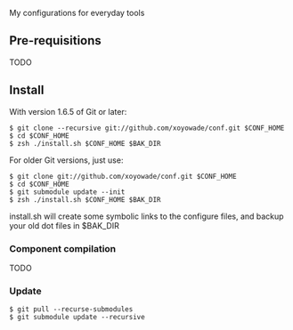 My configurations for everyday tools

## Pre-requisitions

TODO

## Install

With version 1.6.5 of Git or later:

    $ git clone --recursive git://github.com/xoyowade/conf.git $CONF_HOME
    $ cd $CONF_HOME
    $ zsh ./install.sh $CONF_HOME $BAK_DIR

For older Git versions, just use:

    $ git clone git://github.com/xoyowade/conf.git $CONF_HOME
    $ cd $CONF_HOME
    $ git submodule update --init
    $ zsh ./install.sh $CONF_HOME $BAK_DIR

install.sh will create some symbolic links to the configure files, and backup your old dot files in $BAK_DIR

### Component compilation

TODO

### Update

	$ git pull --recurse-submodules
	$ git submodule update --recursive
